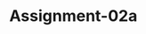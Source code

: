# Assignment-02a
[![<YASH63550>](https://circleci.com/gh/<YASH63550>/<Assignment-02a>.svg?style=svg)](https://app.circleci.com/pipelines/github/<YASH63550>/<Assignment-02a>?branch=main&filter=all)
